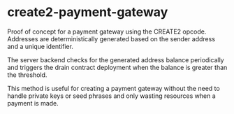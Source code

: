 # create2-payment-gateway

Proof of concept for a payment gateway using the CREATE2 opcode.
Addresses are deterministically generated based on the sender address and a unique identifier.

The server backend checks for the generated address balance periodically and triggers the
drain contract deployment when the balance is greater than the threshold.

This method is useful for creating a payment gateway without the need to
handle private keys or seed phrases and only wasting resources when a payment is made.
